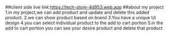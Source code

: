 ##client side live link:https://tech-store-4d953.web.app
##about my project
1.in my project,we can add product and update and delete this added product.
2.we can show product based on brand
3.You have a unique UI design
4.you can select individual product to the add to cart portion
5.in the add to cart portion you can see your desire product and delete that product

